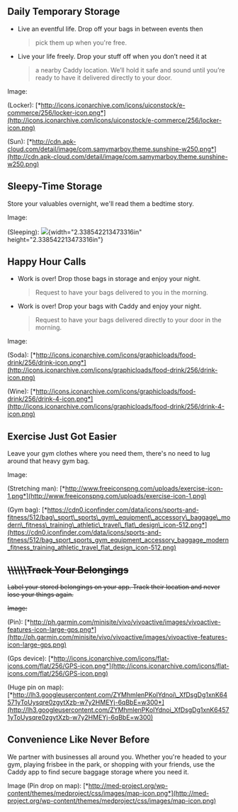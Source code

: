 Daily Temporary Storage
-----------------------

-   Live an eventful life. Drop off your bags in between events then
    > pick them up when you're free.

-   Live your life freely. Drop your stuff off when you don’t need it at
    > a nearby Caddy location. We’ll hold it safe and sound until you’re
    > ready to have it delivered directly to your door.

Image:

(Locker):
[*http://icons.iconarchive.com/icons/uiconstock/e-commerce/256/locker-icon.png*](http://icons.iconarchive.com/icons/uiconstock/e-commerce/256/locker-icon.png)

(Sun):
[*http://cdn.apk-cloud.com/detail/image/com.samymarboy.theme.sunshine-w250.png*](http://cdn.apk-cloud.com/detail/image/com.samymarboy.theme.sunshine-w250.png)

Sleepy-Time Storage
-------------------

Store your valuables overnight, we'll read them a bedtime story.

Image:

(Sleeping): ![](media/image2.png){width="2.338542213473316in"
height="2.338542213473316in"}

Happy Hour Calls
----------------

-   Work is over! Drop those bags in storage and enjoy your night.
    > Request to have your bags delivered to you in the morning.

-   Work is over! Drop your bags with Caddy and enjoy your night.
    > Request to have your bags delivered directly to your door in the
    > morning.

Image:

(Soda):
[*http://icons.iconarchive.com/icons/graphicloads/food-drink/256/drink-icon.png*](http://icons.iconarchive.com/icons/graphicloads/food-drink/256/drink-icon.png)

(Wine):
[*http://icons.iconarchive.com/icons/graphicloads/food-drink/256/drink-4-icon.png*](http://icons.iconarchive.com/icons/graphicloads/food-drink/256/drink-4-icon.png)

Exercise Just Got Easier
------------------------

Leave your gym clothes where you need them, there's no need to lug
around that heavy gym bag.

Image:

(Stretching man):
[*http://www.freeiconspng.com/uploads/exercise-icon-1.png*](http://www.freeiconspng.com/uploads/exercise-icon-1.png)

(Gym bag):
[*https://cdn0.iconfinder.com/data/icons/sports-and-fitness/512/bag\_sport\_sports\_gym\_equipment\_accessory\_baggage\_modern\_fitness\_training\_athletic\_travel\_flat\_design\_icon-512.png*](https://cdn0.iconfinder.com/data/icons/sports-and-fitness/512/bag_sport_sports_gym_equipment_accessory_baggage_modern_fitness_training_athletic_travel_flat_design_icon-512.png)

~~\\\\\\\\\\\\Track Your Belongings~~
-------------------------------------

~~Label your stored belongings on your app. Track their location and
never lose your things again.~~

~~Image:~~

(Pin):
[*http://ph.garmin.com/minisite/vivo/vivoactive/images/vivoactive-features-icon-large-gps.png*](http://ph.garmin.com/minisite/vivo/vivoactive/images/vivoactive-features-icon-large-gps.png)

(Gps device):
[*http://icons.iconarchive.com/icons/flat-icons.com/flat/256/GPS-icon.png*](http://icons.iconarchive.com/icons/flat-icons.com/flat/256/GPS-icon.png)

(Huge pin on map):
[*http://lh3.googleusercontent.com/ZYMhmlenPKoIYdnoi\_XfDsgDg1xnK64571yToUysqre0zgytXzb-w7y2HMEYj-6qBbE=w300*](http://lh3.googleusercontent.com/ZYMhmlenPKoIYdnoi_XfDsgDg1xnK64571yToUysqre0zgytXzb-w7y2HMEYj-6qBbE=w300)

Convenience Like Never Before
-----------------------------

We partner with businesses all around you. Whether you're headed to your
gym, playing frisbee in the park, or shopping with your friends, use the
Caddy app to find secure baggage storage where you need it.

Image (Pin drop on map):
[*http://med-project.org/wp-content/themes/medproject/css/images/map-icon.png*](http://med-project.org/wp-content/themes/medproject/css/images/map-icon.png)
